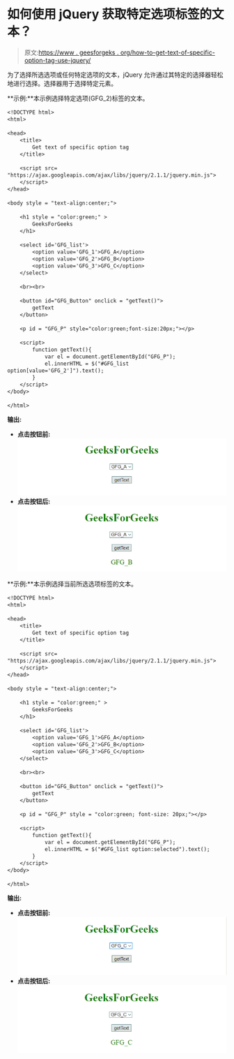 # 如何使用 jQuery 获取特定选项标签的文本？

> 原文:[https://www . geesforgeks . org/how-to-get-text-of-specific-option-tag-use-jquery/](https://www.geeksforgeeks.org/how-to-get-text-of-specific-option-tag-using-jquery/)

为了选择所选选项或任何特定选项的文本，jQuery 允许通过其特定的选择器轻松地进行选择。选择器用于选择特定元素。

**示例:**本示例选择特定选项(GFG_2)标签的文本。

```
<!DOCTYPE html>  
<html>  

<head> 
    <title> 
        Get text of specific option tag
    </title>

    <script src=
"https://ajax.googleapis.com/ajax/libs/jquery/2.1.1/jquery.min.js">
    </script>
</head> 

<body style = "text-align:center;">  

    <h1 style = "color:green;" >  
        GeeksForGeeks  
    </h1>  

    <select id='GFG_list'>
        <option value='GFG_1'>GFG_A</option>
        <option value='GFG_2'>GFG_B</option>
        <option value='GFG_3'>GFG_C</option>
    </select>

    <br><br>

    <button id="GFG_Button" onclick = "getText()">
        getText
    </button> 

    <p id = "GFG_P" style="color:green;font-size:20px;"></p>

    <script>
        function getText(){
            var el = document.getElementById("GFG_P");
            el.innerHTML = $("#GFG_list option[value='GFG_2']").text();
        }
    </script> 
</body>  

</html>  
```

**输出:**

*   **点击按钮前:**
    ![](img/a4fe8f1205ba11f6597231230c30b3c7.png)
*   **点击按钮后:**
    ![](img/04b078c434bcd2ee0688a3e409d0389a.png)

**示例:**本示例选择当前所选选项标签的文本。

```
<!DOCTYPE html>  
<html>  

<head> 
    <title> 
        Get text of specific option tag
    </title>

    <script src=
"https://ajax.googleapis.com/ajax/libs/jquery/2.1.1/jquery.min.js">
    </script>
</head> 

<body style = "text-align:center;">  

    <h1 style = "color:green;" >  
        GeeksForGeeks  
    </h1>  

    <select id='GFG_list'>
        <option value='GFG_1'>GFG_A</option>
        <option value='GFG_2'>GFG_B</option>
        <option value='GFG_3'>GFG_C</option>
    </select>

    <br><br>

    <button id="GFG_Button" onclick = "getText()">
        getText
    </button> 

    <p id = "GFG_P" style = "color:green; font-size: 20px;"></p>

    <script>
        function getText(){
            var el = document.getElementById("GFG_P");
            el.innerHTML = $("#GFG_list option:selected").text();
        }
    </script> 
</body>  

</html> 
```

**输出:**

*   **点击按钮前:**
    ![](img/5f0f20190273c86b94bdfa4b11892fff.png)
*   **点击按钮后:**
    ![](img/40ff8dc059eeea90997208cd9cc7cf6c.png)